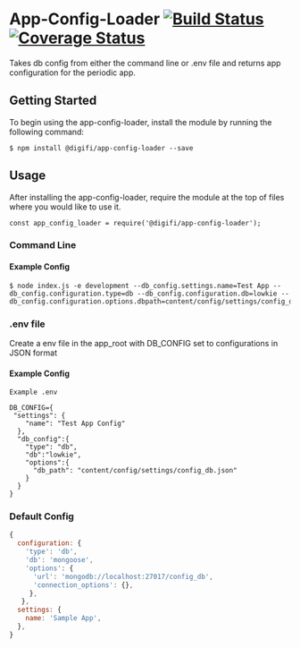 # App-Config-Loader [![Build Status](https://travis-ci.com/digifi-io/app-config-loader.svg?token=1owHdFhQpzdjTsye6Ykz&branch=master)](https://travis-ci.com/digifi-io/app-config-loader) [![Coverage Status](https://coveralls.io/repos/github/digifi-io/app-config-loader/badge.svg?branch=master&t=5DBAAg)](https://coveralls.io/github/digifi-io/app-config-loader?branch=master)
Takes db config from either the command line or .env file and returns app configuration for the periodic app.


## Getting Started

To begin using the app-config-loader, install the module by running the following command:

```
$ npm install @digifi/app-config-loader --save
```

## Usage

After installing the app-config-loader, require the module at the top of files where you would like to use it.

```
const app_config_loader = require('@digifi/app-config-loader');
```
### Command Line
#### Example Config
```
$ node index.js -e development --db_config.settings.name=Test App --db_config.configuration.type=db --db_config.configuration.db=lowkie --db_config.configuration.options.dbpath=content/config/settings/config_db.json
```
### .env file
Create a env file in the app_root with DB_CONFIG set to configurations in JSON format
#### Example Config
```
Example .env

DB_CONFIG={
 "settings": {
    "name": "Test App Config"
  }, 
  "db_config":{
    "type": "db", 
    "db":"lowkie", 
    "options":{
      "db_path": "content/config/settings/config_db.json"
    }
  }
}

```

### Default Config
``` javascript 
{
  configuration: {
    'type': 'db',
    'db': 'mongoose',
    'options': {
      'url': 'mongodb://localhost:27017/config_db',
      'connection_options': {},
     },
   },
  settings: {
    name: 'Sample App',
  },
}
 ```
